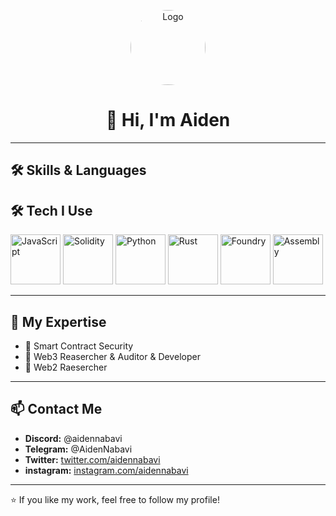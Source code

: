 <p align="center">
  <img src="https://avatars.githubusercontent.com/u/9919?s=280&v=4" alt="Logo" width="120" style="border-radius: 50%;" />
</p>

<h1 align="center">👋 Hi, I'm Aiden</h1>

---

## 🛠 Skills & Languages

## 🛠 Tech I Use

<p align="left">
  <!-- JavaScript -->
  <img src="https://cdn.jsdelivr.net/gh/devicons/devicon/icons/javascript/javascript-original.svg" alt="JavaScript" width="80" height="80"/>

  <!-- Solidity -->
  <img src="https://cdn.jsdelivr.net/gh/devicons/devicon/icons/solidity/solidity-original.svg" alt="Solidity" width="80" height="80"/>

  <!-- Python -->
  <img src="https://cdn.jsdelivr.net/gh/devicons/devicon/icons/python/python-original.svg" alt="Python" width="80" height="80"/>

  <!-- Rust -->
  <img src="https://cdn.jsdelivr.net/gh/devicons/devicon/icons/rust/rust-plain.svg" alt="Rust" width="80" height="80"/>

  <!-- Foundry () -->
  <!-- فایل آیکون رو بگذار تو مسیر: assets/foundry.png یا foundry.svg -->
  <img src="assets/foundry.png" alt="Foundry" width="80" height="80"/>

  <!-- Assembly () -->
  <!-- یک آیکون دلخواه برای اسمبلی در assets/assembly.png یا assembly.svg بگذار -->
  <img src="assets/assembly.png" alt="Assembly" width="80" height="80"/>
</p>

---

## 🔐 My Expertise
- 📍 Smart Contract Security  
- 📍 Web3 Reasercher & Auditor & Developer  
- 📍 Web2 Raesercher  

---

## 📫 Contact Me
- **Discord:** @aidennabavi  
- **Telegram:** @AidenNabavi  
- **Twitter:** [twitter.com/aidennabavi](https://twitter.com/)  
- **instagram:** [instagram.com/aidennabavi](https://instagram.com)  

---

⭐️ If you like my work, feel free to follow my profile!
